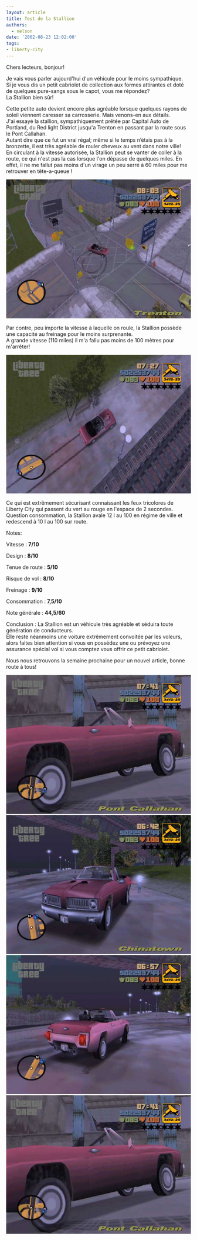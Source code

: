 ```yaml
---
layout: article
title: Test de la Stallion
authors:
  - nelson
date: '2002-08-23 12:02:00'
tags:
- liberty-city
---
```


Chers lecteurs, bonjour!

Je vais vous parler aujourd'hui d'un véhicule pour le moins sympathique.  
Si je vous dis un petit cabriolet de collection aux formes attirantes et doté de quelques pure-sangs sous le capot, vous me répondez?  
La Stallion bien sûr!

Cette petite auto devient encore plus agréable lorsque quelques rayons de soleil viennent caresser sa carrosserie. Mais venons-en aux détails.  
J'ai essayé la stallion, sympathiquement prêtée par Capital Auto de Portland, du Red light District jusqu'a Trenton en passant par la route sous le Pont Callahan.  
Autant dire que ce fut un vrai régal; même si le temps n’étais pas à la bronzette, il est très agréable de rouler cheveux au vent dans notre ville!  
En circulant à la vitesse autorisée, la Stallion peut se vanter de coller à la route, ce qui n'est pas la cas lorsque l'on dépasse de quelques miles. En effet, il ne me fallut pas moins d'un virage un peu serré à 60 miles pour me retrouver en tête-a-queue !

![](/content/images/2016/07/Stallion6.jpg)

Par contre, peu importe la vitesse à laquelle on roule, la Stallion possède une capacité au freinage pour le moins surprenante.  
A grande vitesse (110 miles) il m'a fallu pas moins de 100 mètres pour m'arrêter!

![](/content/images/2016/07/Stallion4.jpg)

Ce qui est extrêmement sécurisant connaissant les feux tricolores de Liberty City qui passent du vert au rouge en l'espace de 2 secondes.  
Question consommation, la Stallion avale 12 l au 100 en régime de ville et redescend à 10 l au 100 sur route.

Notes:

Vitesse : **7/10**

Design : **8/10**

Tenue de route : **5/10**

Risque de vol : **8/10**

Freinage : **9/10**

Consommation : **7,5/10**

Note générale : **44,5/60**

Conclusion : La Stallion est un véhicule très agréable et séduira toute génération de conducteurs.  
Elle reste néanmoins une voiture extrêmement convoitée par les voleurs, alors faites bien attention si vous en possédez une ou prévoyez une assurance spécial vol si vous comptez vous offrir ce petit cabriolet.

Nous nous retrouvons la semaine prochaine pour un nouvel article, bonne route à tous!

![](/content/images/2016/07/Stallion.jpg)
![](/content/images/2016/07/Stallion2.jpg)
![](/content/images/2016/07/Stallion3.jpg)
![](/content/images/2016/07/Stallion5.jpg)